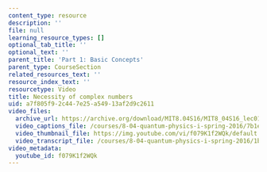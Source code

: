 ```yaml
---
content_type: resource
description: ''
file: null
learning_resource_types: []
optional_tab_title: ''
optional_text: ''
parent_title: 'Part 1: Basic Concepts'
parent_type: CourseSection
related_resources_text: ''
resource_index_text: ''
resourcetype: Video
title: Necessity of complex numbers
uid: a7f805f9-2c44-7e25-a549-13af2d9c2611
video_files:
  archive_url: https://archive.org/download/MIT8.04S16/MIT8_04S16_lec01_s3_300k.mp4
  video_captions_file: /courses/8-04-quantum-physics-i-spring-2016/7b1ef95b435b558eb76a14dffe108721_f079K1f2WQk.vtt
  video_thumbnail_file: https://img.youtube.com/vi/f079K1f2WQk/default.jpg
  video_transcript_file: /courses/8-04-quantum-physics-i-spring-2016/1b220f03b3dd779b9e2eb9bc2a6c1e31_f079K1f2WQk.pdf
video_metadata:
  youtube_id: f079K1f2WQk
---
```

